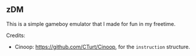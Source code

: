 ## zDM ##
This is a simple gameboy emulator that I made for fun in my freetime.

Credits:
- Cinoop: https://github.com/CTurt/Cinoop, for the `instruction` structure.
